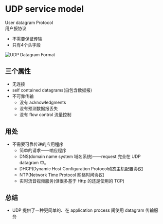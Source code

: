 # UDP service model 

User datagram Protocol  
用户报协议

- 不需要保证传输
- 只有4个头字段

![UDP Datagram Format](/section2/UDPDatagram.png)

## 三个属性
- 无连接
- self contained datagrams(自包含数据报)
- 不可靠传输
  - 没有 acknowledgments
  - 没有预测数据报丢失
  - 没有 flow control 流量控制

## 用处
- 不需要可靠传递的应用程序
  - 简单的请求——响应程序
  - DNS(domain name system 域名系统)——request 完全在 UDP datagram 中。
  - DHCP(Dynamic Host Configuration Protocol动态主机配置协议)
  - NTP(Network Time Protocol 网络时间协议)
  - 实时流音视频服务(但很多基于 Http 的还是使用的 TCP)

## 总结
- UDP 提供了一种更简单的、在 application process 间使用 datagram 传输服务